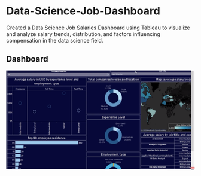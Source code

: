 # Data-Science-Job-Dashboard
Created a Data Science Job Salaries Dashboard using Tableau to visualize and analyze salary trends, distribution, and factors influencing compensation in the data science field. 

## Dashboard
![Tableau Dashnoard](https://github.com/Raghavdargan/Job-Salaries-Dashboard/blob/main/Dashboard.png)
